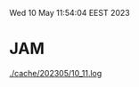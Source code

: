 Wed 10 May 11:54:04 EEST 2023
# JAM
<a href='./cache/202305/10_11.log'>./cache/202305/10_11.log</a>
